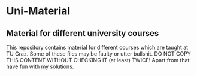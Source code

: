 # Uni-Material
## Material for different university courses
This repository contains material for different courses which are taught at TU Graz. Some of these files may be faulty or utter bullshit. DO NOT COPY THIS CONTENT WITHOUT CHECKING IT (at least) TWICE!
Apart from that: have fun with my solutions.
